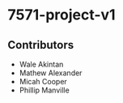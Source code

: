 # 7571-project-v1

## Contributors
* Wale Akintan
* Mathew Alexander
* Micah Cooper
* Phillip Manville
